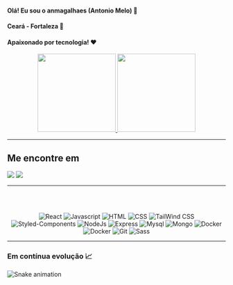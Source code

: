 #### Olá! Eu sou o anmagalhaes (Antonio Melo) 👋
#### Ceará - Fortaleza 🌅
#### Apaixonado por tecnologia! ❤️


<div align="center">
  <a href="https://github.com/anmagalhaes">
  <img height="180em" src="https://github-readme-stats.vercel.app/api?username=anmagalhaes&show_icons=true&theme=dracula&include_all_commits=true&count_private=true"/>
  <img height="180em" src="https://github-readme-stats.vercel.app/api/top-langs/?username=anmagalhaes&layout=compact&langs_count=7&theme=dracula"/>
  </a>
</div>

---

<h2>Me encontre em</h2>

<p>
  <a href="https://www.linkedin.com/in/antonio-melo-b5121914a/" alt="Linkedin" target="_blank">
  <img src="https://img.shields.io/badge/-Linkedin-0e76a8?style=for-the-badge&logo=Linkedin&logoColor=white&link=https://www.linkedin.com/in/antonio-melo-b5121914a/"/></a>
  
  <a href="https://t.me/AntonioMeloMagalhaes" alt="Telegram" target="_blank">
  <img src="https://img.shields.io/badge/Telegram-2CA5E0?style=for-the-badge&logo=telegram&logoColor=white"/></a>

</p>

---

</br>
</br>

<p align="center">
  <img src="https://img.shields.io/badge/React-20232A?style=for-the-badge&logo=react&logoColor=61DAFB" alt="React">
  <img src="https://img.shields.io/badge/JavaScript-F7DF1E?style=for-the-badge&logo=javascript&logoColor=black" alt="Javascript">
  <img src="https://img.shields.io/badge/HTML5-E34F26?style=for-the-badge&logo=html5&logoColor=white" alt="HTML">
  <img src="https://img.shields.io/badge/CSS3-1572B6?style=for-the-badge&logo=css3&logoColor=white" alt="CSS">
  <img src="https://img.shields.io/badge/Tailwind_CSS-38B2AC?style=for-the-badge&logo=tailwind-css&logoColor=white" alt="TailWind CSS" >
  <img src="https://img.shields.io/badge/styled--components-DB7093?style=for-the-badge&logo=styled-components&logoColor=white" alt="Styled-Components" >
  <img src="https://img.shields.io/badge/Node.js-43853D?style=for-the-badge&logo=node.js&logoColor=white" alt="NodeJs">
  <img src="https://img.shields.io/badge/Express.js-404D59?style=for-the-badge&logo=express&logoColor=white" alt="Express">
  <img src="https://img.shields.io/badge/MySQL-00000F?style=for-the-badge&logo=mysql&logoColor=white" alt="Mysql">
  <img src="https://img.shields.io/badge/MongoDB-4EA94B?style=for-the-badge&logo=mongodb&logoColor=white" alt="Mongo">
  <img src="https://img.shields.io/badge/Docker-2CA5E0?style=for-the-badge&logo=docker&logoColor=white" alt="Docker">
  <img src="https://img.shields.io/badge/Kubernetes-2CA5E0?style=for-the-badge&logo=kubernetes&logoColor=white" alt="Docker">
  <img src="https://img.shields.io/badge/Git-F05032?style=for-the-badge&logo=git&logoColor=white" alt="Git">
  <img src="https://img.shields.io/badge/Sass-CC6699?style=for-the-badge&logo=sass&logoColor=white" alt="Sass">
</p>

---

### Em contínua evolução 📈

![Snake animation](https://github.com/anmagalhaes/anmagalhaes/blob/output/github-contribution-grid-snake.svg)
